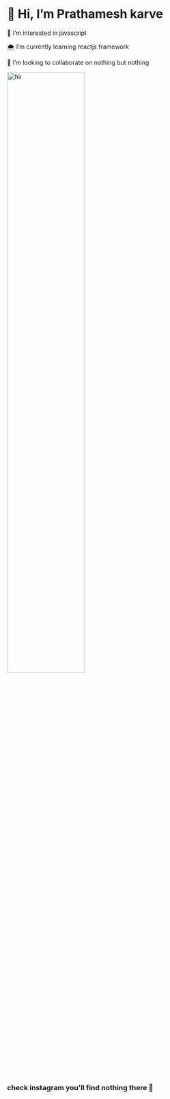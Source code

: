   <h1>👋 Hi, I’m Prathamesh karve</h1>
 <p>🤨 I’m interested in javascript</p>
<p> 🌨️ I’m currently learning reactjs framework </p>
<p>🙂 I’m looking to collaborate on nothing but nothing</p>

<img src="https://media.tenor.com/54mjjpuowCgAAAAM/ninjala-jane.gif" alt="hii" width="60%">

<h3>check instagram you'll find nothing there 🙂</h3>

